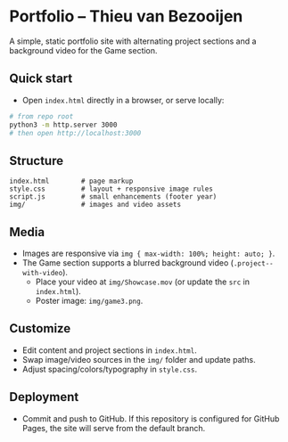 # Portfolio – Thieu van Bezooijen

A simple, static portfolio site with alternating project sections and a background video for the Game section.

## Quick start

- Open `index.html` directly in a browser, or serve locally:

```bash
# from repo root
python3 -m http.server 3000
# then open http://localhost:3000
```

## Structure

```
index.html        # page markup
style.css         # layout + responsive image rules
script.js         # small enhancements (footer year)
img/              # images and video assets
```

## Media

- Images are responsive via `img { max-width: 100%; height: auto; }`.
- The Game section supports a blurred background video (`.project--with-video`).
  - Place your video at `img/Showcase.mov` (or update the `src` in `index.html`).
  - Poster image: `img/game3.png`.

## Customize

- Edit content and project sections in `index.html`.
- Swap image/video sources in the `img/` folder and update paths.
- Adjust spacing/colors/typography in `style.css`.

## Deployment

- Commit and push to GitHub. If this repository is configured for GitHub Pages, the site will serve from the default branch.
